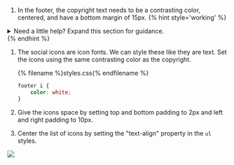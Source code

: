 1. In the footer, the copyright text needs to be a contrasting color, centered, and have a bottom margin of 15px.
   {% hint style='working' %}
<details>
<summary>
Need a little help? Expand this section for guidance. 
</summary>
Declare a style for the "footer p" selector.
Add "color: white;" to set color. You may have a different color in mind.
Add "text-align: center;" to center.
Add "margin-bottom: 15px;" to space.
</details>
   {% endhint %}

1. The social icons are icon fonts. We can style these like they are text. Set the icons using the same contrasting color as the copyright. 
   
   {% filename %}styles.css{% endfilename %}
    ```css
    footer i {
        color: white;
    }
    ```
1. Give the icons space by setting top and bottom padding to 2px and left and right padding to 10px.
1. Center the list of icons by setting the "text-align" property in the `ul` styles.

![](https://media.giphy.com/media/3ohhwo4PzDFaz2sADu/giphy.gif)